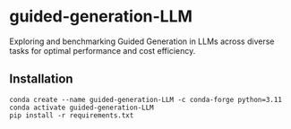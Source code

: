 # guided-generation-LLM
Exploring and benchmarking Guided Generation in LLMs across diverse tasks for optimal performance and cost efficiency.

## Installation

```
conda create --name guided-generation-LLM -c conda-forge python=3.11
conda activate guided-generation-LLM
pip install -r requirements.txt
```